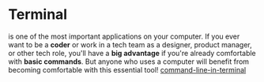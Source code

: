 # Terminal 

is one of the most important applications on your computer. If you ever want to be a **coder** or work in a tech team as a designer, product manager, or other tech role, you'll have a **big advantage** if you're already comfortable with **basic commands**. But anyone who uses a computer will benefit from becoming comfortable with this essential tool!
[command-line-in-terminal](https://openclassrooms.com/en/courses/4614926-learn-the-command-line-in-terminal)
